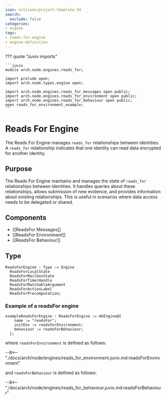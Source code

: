 ```yaml
---
icon: octicons/project-template-24
search:
  exclude: false
categories:
- engine
tags:
- reads-for-engine
- engine-definition
---
```


??? quote "Juvix imports"

    ```juvix
    module arch.node.engines.reads_for;

    import prelude open;
    import arch.node.types.engine open;

    import arch.node.engines.reads_for_messages open public;
    import arch.node.engines.reads_for_environment open public;
    import arch.node.engines.reads_for_behaviour open public;
    open reads_for_environment_example;
    ```

# Reads For Engine

The Reads For Engine manages `reads_for` relationships between identities. A
`reads_for` relationship indicates that one identity can read data encrypted
for another identity.

## Purpose

The Reads For Engine maintains and manages the state of `reads_for`
relationships between identities. It handles queries about these relationships,
allows submission of new evidence, and provides information about existing
relationships. This is useful in scenarios where data access needs to be
delegated or shared.

## Components

- [[ReadsFor Messages]]
- [[ReadsFor Environment]]
- [[ReadsFor Behaviour]]

## Type

<!-- --8<-- [start:ReadsForEngine] -->
```juvix
ReadsForEngine : Type := Engine
  ReadsForLocalState
  ReadsForMailboxState
  ReadsForTimerHandle
  ReadsForMatchableArgument
  ReadsForActionLabel
  ReadsForPrecomputation;
```
<!-- --8<-- [end:ReadsForEngine] -->

### Example of a readsFor engine

<!-- --8<-- [start:exampleReadsForEngine] -->
```juvix
exampleReadsForEngine : ReadsForEngine := mkEngine@{
    name := "readsFor";
    initEnv := readsForEnvironment;
    behaviour := readsForBehaviour;
  };
```
<!-- --8<-- [end:exampleReadsForEngine] -->

where `readsForEnvironment` is defined as follows:

--8<-- "./docs/arch/node/engines/reads_for_environment.juvix.md:readsForEnvironment"

and `readsForBehaviour` is defined as follows:

--8<-- "./docs/arch/node/engines/reads_for_behaviour.juvix.md:readsForBehaviour"
